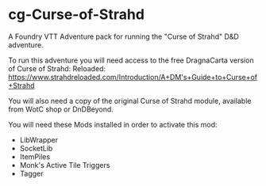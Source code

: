 # cg-Curse-of-Strahd
A Foundry VTT Adventure pack for running the "Curse of Strahd" D&amp;D adventure.

To run this adventure you will need access to the free DragnaCarta version of Curse of Strahd: Reloaded: https://www.strahdreloaded.com/Introduction/A+DM's+Guide+to+Curse+of+Strahd

You will also need a copy of the original Curse of Strahd module, available from WotC shop or DnDBeyond.


You will need these Mods installed in order to activate this mod:
- LibWrapper
- SocketLib
- ItemPiles
- Monk's Active Tile Triggers
- Tagger
